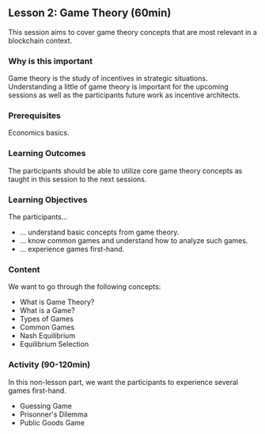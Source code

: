 ## Lesson 2: Game Theory (60min)

This session aims to cover game theory concepts that are most relevant in a blockchain context.

### Why is this important

Game theory is the study of incentives in strategic situations. Understanding a little of game theory is important for the upcoming sessions as well as the participants future work as incentive architects.

### Prerequisites

Economics basics.

### Learning Outcomes

The participants should be able to utilize core game theory concepts as taught in this session to the next sessions.

### Learning Objectives

The participants...

- ... understand basic concepts from game theory.
- ... know common games and understand how to analyze such games.
- ... experience games first-hand.

### Content

We want to go through the following concepts:

- What is Game Theory?
- What is a Game?
- Types of Games
- Common Games
- Nash Equilibrium
- Equilibrium Selection

### Activity (90-120min)

In this non-lesson part, we want the participants to experience several games first-hand.

- Guessing Game
- Prisonner's Dilemma
- Public Goods Game
